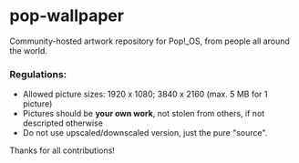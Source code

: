 # pop-wallpaper
Community-hosted artwork repository for Pop!_OS, from people all around the world.

### Regulations:

- Allowed picture sizes: 1920 x 1080; 3840 x 2160 (max. 5 MB for 1 picture)
- Pictures should be **your own work**, not stolen from others, if not descripted otherwise
- Do not use upscaled/downscaled version, just the pure "source".

Thanks for all contributions!
